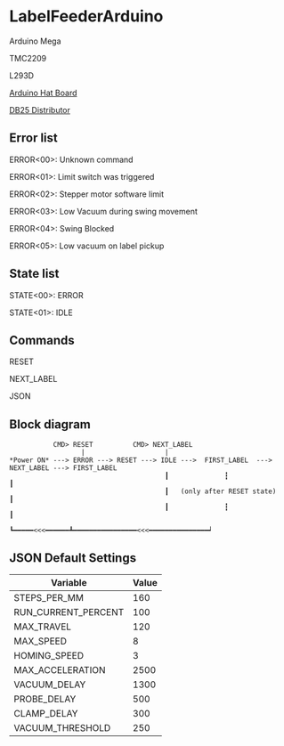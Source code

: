 # LabelFeederArduino

Arduino Mega

TMC2209

L293D


[Arduino Hat Board](https://oshwlab.com/mateusz.przybyl.mp/powerdistributor2)

[DB25 Distributor](https://oshwlab.com/mateusz.przybyl.mp/powerdistributor)

## Error list

ERROR<00>: Unknown command

ERROR<01>: Limit switch was triggered

ERROR<02>: Stepper motor software limit

ERROR<03>: Low Vacuum during swing movement

ERROR<04>: Swing Blocked

ERROR<05>: Low vacuum on label pickup

## State list

STATE<00>: ERROR

STATE<01>: IDLE

## Commands

RESET

NEXT_LABEL

JSON


## Block diagram

```
           CMD> RESET          CMD> NEXT_LABEL
                  |                    |
*Power ON* ---> ERROR ---> RESET ---> IDLE --->  FIRST_LABEL  --->  NEXT_LABEL ---> FIRST_LABEL
                                       ┃              ┇                                  ┃
                                       ┃   (only after RESET state)                      ┃
                                       ┃              ┇                                  ┃
                                       ┗━━━━━<<<━━━━━━┻━━━━━━━━━━━━━━━━<<<━━━━━━━━━━━━━━━┙
```

## JSON Default Settings

| Variable            | Value |
| ------------------- | ----- |
| STEPS_PER_MM        | 160   |
| RUN_CURRENT_PERCENT | 100   |
| MAX_TRAVEL          | 120   |
| MAX_SPEED           | 8     |
| HOMING_SPEED        | 3     |
| MAX_ACCELERATION    | 2500  |
| VACUUM_DELAY        | 1300  |
| PROBE_DELAY         | 500   |
| CLAMP_DELAY         | 300   |
| VACUUM_THRESHOLD    | 250   |
